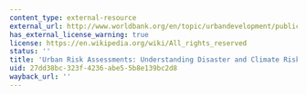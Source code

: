 ```yaml
---
content_type: external-resource
external_url: http://www.worldbank.org/en/topic/urbandevelopment/publication/urban-risk-assessments
has_external_license_warning: true
license: https://en.wikipedia.org/wiki/All_rights_reserved
status: ''
title: 'Urban Risk Assessments: Understanding Disaster and Climate Risk in Cities'
uid: 27dd38bc-323f-4236-abe5-5b8e139bc2d8
wayback_url: ''
---
```

